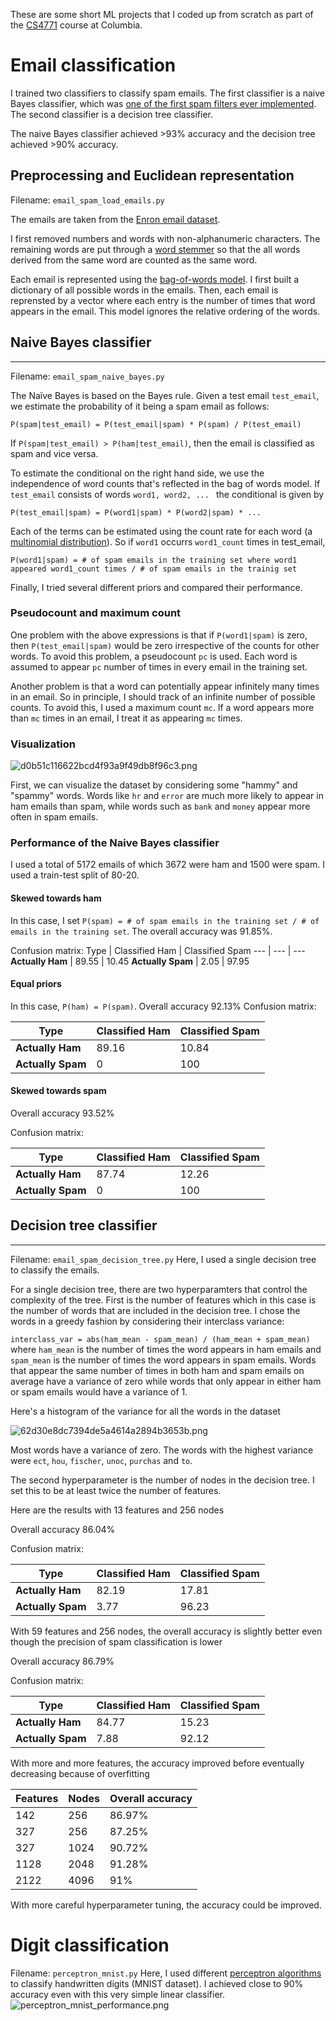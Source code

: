 These are some short ML projects that I coded up from scratch as part of the [CS4771](http://www.cs.columbia.edu/~verma/classes/ml/index.html) course at Columbia.

# Email classification

I trained two classifiers to classify spam emails. The first classifier is a naive Bayes classifier, which was [one of the first spam filters ever implemented](http://www.paulgraham.com/spam.html). The second classifier is a decision tree classifier.

The naive Bayes classifier achieved >93% accuracy and the decision tree achieved >90% accuracy.

## Preprocessing and Euclidean representation
Filename: `email_spam_load_emails.py`

The emails are taken from the [Enron email dataset](https://www.cs.cmu.edu/~./enron/).

I first removed numbers and words with non-alphanumeric characters. The remaining words are put through a [word stemmer](https://en.wikipedia.org/wiki/Stemming) so that the all words derived from the same word are counted as the same word.

Each email is represented using the [bag-of-words model](https://en.wikipedia.org/wiki/Bag-of-words_model). I first built a dictionary of all possible words in the emails. Then, each email is reprensted by a vector where each entry is the number of times that word appears in the email. This model ignores the relative ordering of the words.


## Naive Bayes classifier
----
Filename: `email_spam_naive_bayes.py`

The Naïve Bayes is based on the Bayes rule. Given a test email `test_email`, we estimate the probability of it being a spam email as follows:

`P(spam|test_email) = P(test_email|spam) * P(spam) / P(test_email)`

If `P(spam|test_email) > P(ham|test_email)`, then the email is classified as spam and vice versa.

To estimate the conditional on the right hand side, we use the independence of word counts that's reflected in the bag of words model. If `test_email` consists of words `word1, word2, ... ` the conditional is given by

`P(test_email|spam) = P(word1|spam) * P(word2|spam) * ...`

Each of the terms can be estimated using the count rate for each word (a [multinomial distribution](https://en.wikipedia.org/wiki/Multinomial_distribution)).  So if `word1` occurrs `word1_count` times in test_email,

`P(word1|spam) = # of spam emails in the training set where word1 appeared word1_count times / # of spam emails in the trainig set`

Finally, I tried several different priors and compared their performance.

### Pseudocount and maximum count
One problem with the above expressions is that if `P(word1|spam)` is zero, then `P(test_email|spam)` would be zero irrespective of the counts for other words. To avoid this problem, a pseudocount `pc` is used. Each word is assumed to appear `pc` number of times in every email in the training set.


Another problem is that a word can potentially appear infinitely many times in an email. So in principle, I should track of an infinite number of possible counts. To avoid this, I used a maximum count `mc`. If a word appears more than `mc` times in an email, I treat it as appearing `mc` times.

### Visualization
![d0b51c116622bcd4f93a9f49db8f96c3.png](https://raw.githubusercontent.com/saisunku/Short-ML-projects/master/some_hammy_spammy_words.png)

First, we can visualize the dataset by considering some "hammy" and "spammy" words. Words like `hr` and `error` are much more likely to appear in ham emails than spam, while words such as `bank` and `money` appear more often in spam emails.

### Performance of the Naive Bayes classifier
I used a total of 5172 emails of which 3672 were ham and 1500 were spam. I used a train-test split of 80-20.

#### Skewed towards ham
In this case, I set `P(spam) = # of spam emails in the training set / # of emails in the training set`. The overall accuracy was 91.85%.

Confusion matrix:
Type	| Classified Ham	| Classified Spam
--- | --- | --- 
**Actually Ham**	| 89.55 |	10.45
**Actually Spam**	| 2.05	|	97.95

#### Equal priors
In this case, `P(ham) = P(spam)`. Overall accuracy 92.13%
Confusion matrix:

Type	| Classified Ham	| Classified Spam
--- | --- | --- 
**Actually Ham**	| 89.16 |	10.84
**Actually Spam**	| 0	|	100

#### Skewed towards spam
Overall accuracy 93.52%

Confusion matrix:

Type	| Classified Ham	| Classified Spam
--- | --- | --- 
**Actually Ham**	| 87.74 |	12.26
**Actually Spam**	| 0	|	100


## Decision tree classifier
----
Filename: `email_spam_decision_tree.py`
Here, I used a single decision tree to classify the emails.

For a single decision tree, there are two hyperparamters that control the complexity of the tree. First is the number of features which in this case is the number of words that are included in the decision tree. I chose the words in a greedy fashion by considering their interclass variance:

`interclass_var = abs(ham_mean - spam_mean) / (ham_mean + spam_mean)`
where `ham_mean` is the number of times the word appears in ham emails and `spam_mean` is the number of times the word appears in spam emails. Words that appear the same number of times in both ham and spam emails on average have a variance of zero while words that only appear in either ham or spam emails would have a variance of 1.

Here's a histogram of the variance for all the words in the dataset

![62d30e8dc7394de5a4614a2894b3653b.png](https://raw.githubusercontent.com/saisunku/Short-ML-projects/master/words_interclass_variance.png)

Most words have a variance of zero. The words with the highest variance were `ect`, `hou`, `fischer`, `unoc`, `purchas` and `to`.

The second hyperparameter is the number of nodes in the decision tree. I set this to be at least twice the number of features.

Here are the results with 13 features and 256 nodes

Overall accuracy 86.04%

Confusion matrix:

Type	| Classified Ham	| Classified Spam
--- | --- | --- 
**Actually Ham**	| 82.19 |	17.81
**Actually Spam**	| 3.77	|	96.23

With 59 features and 256 nodes, the overall accuracy is slightly better even though the precision of spam classification is lower

Overall accuracy 86.79%

Confusion matrix:

Type	| Classified Ham	| Classified Spam
--- | --- | --- 
**Actually Ham**	| 84.77 |	15.23
**Actually Spam**	| 7.88	|	92.12


With more and more features, the accuracy improved before eventually decreasing because of overfitting

Features | Nodes | Overall accuracy
--- | --- | ---
142 | 256 | 86.97%
327 | 256 | 87.25%
327 | 1024 | 90.72%
1128 | 2048 | 91.28%
2122 | 4096 | 91%

With more careful hyperparameter tuning, the accuracy could be improved.



# Digit classification
Filename: `perceptron_mnist.py`
Here, I used different [perceptron algorithms](https://en.wikipedia.org/wiki/Perceptron) to classify handwritten digits (MNIST dataset). I achieved close to 90% accuracy even with this very simple linear classifier.
![perceptron_mnist_performance.png](https://raw.githubusercontent.com/saisunku/Short-ML-projects/master/perceptron_performance.png)
